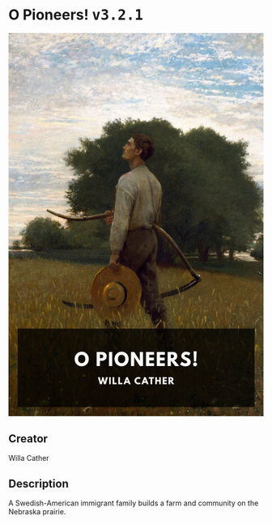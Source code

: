 
# O Pioneers! <kbd>v3.2.1</kbd>

<center>
  <img src="./cover-1024.jpg"/>
</center>

## Creator
Willa Cather

## Description
A Swedish-American immigrant family builds a farm and community on the Nebraska prairie.
